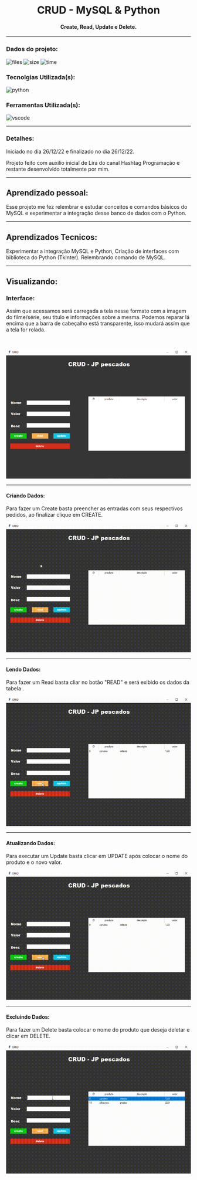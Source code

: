 <div align="center">

# CRUD - MySQL & Python

#### Create, Read, Update e Delete.
</div>

---
### Dados do projeto:

![files](https://img.shields.io/github/directory-file-count/JonathasSC/crud-python?color=%2350fa7b&label=ARQUIVOS&logoColor=%2350fa7b) ![size](https://img.shields.io/github/repo-size/JonathasSC/crud-python?color=%23ff79c6&label=REPO%20TAMANHO) ![time](https://img.shields.io/badge/TEMPO%20DE%20CRIAÇÃO-3H20M-%23bd93f9)

### Tecnolgias Utilizada(s):

![python](https://img.shields.io/badge/PYTHON-306998?&logo=python&logoColor=ffdd54&style=flat&logoWidth=30)


### Ferramentas Utilizada(s):

![vscode](https://img.shields.io/badge/VS%20CODE-0078d7?&logo=visualstudiocode&logoColor=white&style=flat&logoWidth=30)

---
### Detalhes:
Iniciado no dia 26/12/22 e finalizado no dia 26/12/22.

Projeto feito com auxilio inicial de Lira do canal Hashtag Programação e restante desenvolvido totalmente por mim.

---
## Aprendizado pessoal:
Esse projeto me fez relembrar e estudar conceitos e comandos básicos do MySQL e experimentar a integração desse banco de dados com o Python.

---
## Aprendizados Tecnicos:
Experimentar a integração MySQL e Python, Criação de interfaces com biblioteca do Python (TkInter).
Relembrando comando de MySQL.

---
## Visualizando:

### Interface:

Assim que acessamos será carregada a tela nesse formato com a imagem do filme/série, seu titulo e informações sobre a mesma. Podemos reparar lá encima que a barra de cabeçalho está transparente, isso mudará assim que a tela for rolada.
&nbsp;
     
&nbsp;

![image1](/public/crud-image-1.png)

---
#### Criando Dados:

Para fazer um Create basta preencher as entradas com seus respectivos pedidos, ao finalizar clique em CREATE.
&nbsp;
     

![image2](/public/create.gif)

---
#### Lendo Dados:

Para fazer um Read basta cliar no botão "READ" e será exibido os dados da tabela .
&nbsp;
     
![image2](/public/read.gif)

---
#### Atualizando Dados:

Para executar um Update basta clicar em UPDATE após colocar o nome do produto e o novo valor.
&nbsp;

![image2](/public/update.gif)

---
#### Excluindo Dados:

Para fazer um Delete basta colocar o nome do produto que deseja deletar e clicar em DELETE.

![image2](/public/delete.gif)
